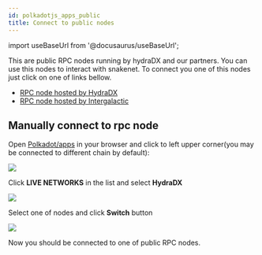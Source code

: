 ```yaml
---
id: polkadotjs_apps_public 
title: Connect to public nodes
---
```


import useBaseUrl from '@docusaurus/useBaseUrl';

This are public RPC nodes running by hydraDX and our partners. You can use this nodes to interact with snakenet. To connect you one of this nodes just click on one of links bellow.

* [RPC node hosted by HydraDX](https://polkadot.js.org/apps/?rpc=wss%3A%2F%2Frpc-01.snakenet.hydradx.io#/explorer)
* [RPC node hosted by Intergalactic](https://polkadot.js.org/apps/?rpc=wss%3A%2F%2Frpc-02.snakenet.hydradx.io#/explorer)


## Manually connect to rpc node

Open [Polkadot/apps](https://polkadot.js.org/apps/) in your browser and click to left upper corner(you may be connected to different chain by default):

<div style={{textAlign: 'center'}}>
  <img src={useBaseUrl('/polkadotjs-apps/PolkadotJS-APPS-1.png')} />
</div>

Click **LIVE NETWORKS** in the list and select **HydraDX**
<div style={{textAlign: 'center'}}>
  <img src={useBaseUrl('/polkadotjs-apps/public-1.png')} />
</div>

Select one of nodes and click **Switch** button
<div style={{textAlign: 'center'}}>
  <img src={useBaseUrl('/polkadotjs-apps/public-2.png')} />
</div>

Now you should be connected to one of public RPC nodes.
